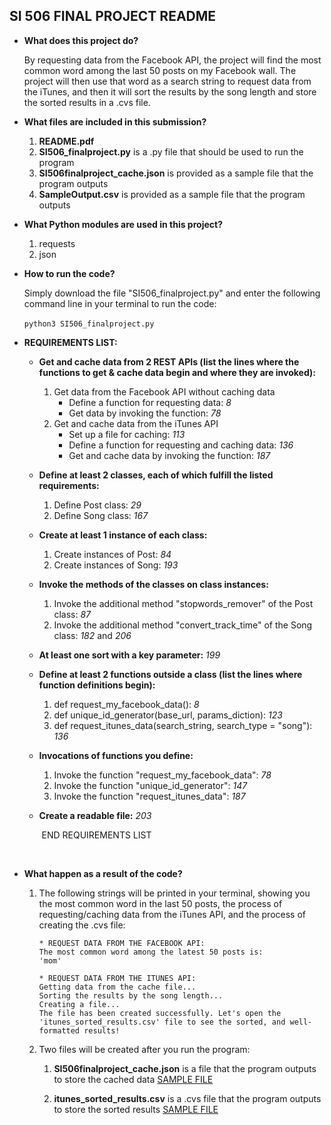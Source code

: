 ## SI 506 FINAL PROJECT README

* **What does this project do?**

  By requesting data from the Facebook API, the project will find the most common word among the last 50 posts on my Facebook wall. The project will then use that word as a search string to request data from the iTunes, and then it will sort the results by the song length and store the sorted results in a .cvs file.

* **What files are included in this submission?**
  1. **README.pdf**
  2. **SI506_finalproject.py** is a .py file that should be used to run the program
  3. **SI506finalproject_cache.json** is provided as a sample file that the program outputs
  4. **SampleOutput.csv** is provided as a sample file that the program outputs

* **What Python modules are used in this project?**
  1. requests
  2. json

* **How to run the code?**

  Simply download the file "SI506_finalproject.py" and enter the following command line in your terminal to run the code:

  ```python3 SI506_finalproject.py```
  ​

* **REQUIREMENTS LIST:**
  * **Get and cache data from 2 REST APIs (list the lines where the functions to get & cache data begin and where they are invoked):**
    1. Get data from the Facebook API without caching data
        - Define a function for requesting data: *8*
        - Get data by invoking the function: *78*
    2. Get and cache data from the iTunes API
        - Set up a file for caching: *113*
        - Define a function for requesting and caching data: *136*
        - Get and cache data by invoking the function: *187*

  * **Define at least 2 classes, each of which fulfill the listed requirements:**
    1. Define Post class: *29*
    2. Define Song class: *167*

  * **Create at least 1 instance of each class:**
    1. Create instances of Post: *84*
    2. Create instances of Song: *193*

  * **Invoke the methods of the classes on class instances:**
    1. Invoke the additional method "stopwords_remover" of the Post class: *87*
    2. Invoke the additional method "convert_track_time" of the Song class: *182* and *206*

  * **At least one sort with a key parameter:** *199*

  * **Define at least 2 functions outside a class (list the lines where function definitions begin):**
    1. def request_my_facebook_data(): *8*
    2. def unique_id_generator(base_url, params_diction): *123*
    3. def request_itunes_data(search_string, search_type = "song"): *136*

  * **Invocations of functions you define:**
    1. Invoke the function "request_my_facebook_data": *78*
    2. Invoke the function "unique_id_generator": *147*
    3. Invoke the function "request_itunes_data": *187*

  * **Create a readable file:** *203*

    ​
    END REQUIREMENTS LIST

    ​ 

* **What happen as a result of the code?**
  1. The following strings will be printed in your terminal, showing you the most common word in the last 50 posts, the process of requesting/caching data from the iTunes API, and the process of creating the .cvs file:

      ```
      * REQUEST DATA FROM THE FACEBOOK API:
      The most common word among the latest 50 posts is:
      'mom'

      * REQUEST DATA FROM THE ITUNES API:      
      Getting data from the cache file...
      Sorting the results by the song length...
      Creating a file...
      The file has been created successfully. Let's open the 'itunes_sorted_results.csv' file to see the sorted, and well-formatted results!
      ```

  2. Two files will be created after you run the program:
      1. **SI506finalproject_cache.json** is a file that the program outputs to store the cached data
        [SAMPLE FILE](https://github.com/anndoko/SI506_final_project/blob/master/SI506finalproject_cache.json)

      2. **itunes_sorted_results.csv** is a .cvs file that the program outputs to store the sorted results
        [SAMPLE FILE](https://github.com/anndoko/SI506_final_project/blob/master/itunes_sorted_results.csv)

